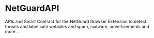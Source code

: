 # NetGuardAPI
APIs and Smart Contract for the NetGuard Browser Extension to detect threats and label safe websites and spam, malware, advertisements and more... 
